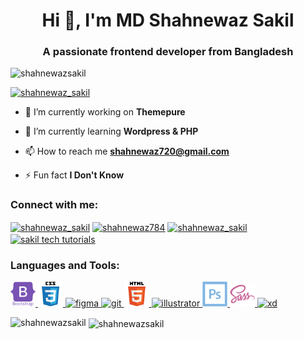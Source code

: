 <h1 align="center">Hi 👋, I'm MD Shahnewaz Sakil</h1>
<h3 align="center">A passionate frontend developer from Bangladesh</h3>

<p align="left"> <img src="https://komarev.com/ghpvc/?username=shahnewazsakil&label=Profile%20views&color=0e75b6&style=flat" alt="shahnewazsakil" /> </p>

<p align="left"> <a href="https://twitter.com/shahnewaz_sakil" target="blank"><img src="https://img.shields.io/twitter/follow/shahnewaz_sakil?logo=twitter&style=for-the-badge" alt="shahnewaz_sakil" /></a> </p>

- 🔭 I’m currently working on **Themepure**

- 🌱 I’m currently learning **Wordpress & PHP**

- 📫 How to reach me **shahnewaz720@gmail.com**

- ⚡ Fun fact **I Don't Know**

<h3 align="left">Connect with me:</h3>
<p align="left">
<a href="https://twitter.com/shahnewaz_sakil" target="blank"><img align="center" src="https://raw.githubusercontent.com/rahuldkjain/github-profile-readme-generator/master/src/images/icons/Social/twitter.svg" alt="shahnewaz_sakil" height="30" width="40" /></a>
<a href="https://fb.com/shahnewaz784" target="blank"><img align="center" src="https://raw.githubusercontent.com/rahuldkjain/github-profile-readme-generator/master/src/images/icons/Social/facebook.svg" alt="shahnewaz784" height="30" width="40" /></a>
<a href="https://instagram.com/shahnewaz_sakil" target="blank"><img align="center" src="https://raw.githubusercontent.com/rahuldkjain/github-profile-readme-generator/master/src/images/icons/Social/instagram.svg" alt="shahnewaz_sakil" height="30" width="40" /></a>
<a href="https://www.youtube.com/c/sakil tech tutorials" target="blank"><img align="center" src="https://raw.githubusercontent.com/rahuldkjain/github-profile-readme-generator/master/src/images/icons/Social/youtube.svg" alt="sakil tech tutorials" height="30" width="40" /></a>
</p>

<h3 align="left">Languages and Tools:</h3>
<p align="left"> <a href="https://getbootstrap.com" target="_blank" rel="noreferrer"> <img src="https://raw.githubusercontent.com/devicons/devicon/master/icons/bootstrap/bootstrap-plain-wordmark.svg" alt="bootstrap" width="40" height="40"/> </a> <a href="https://www.w3schools.com/css/" target="_blank" rel="noreferrer"> <img src="https://raw.githubusercontent.com/devicons/devicon/master/icons/css3/css3-original-wordmark.svg" alt="css3" width="40" height="40"/> </a> <a href="https://www.figma.com/" target="_blank" rel="noreferrer"> <img src="https://www.vectorlogo.zone/logos/figma/figma-icon.svg" alt="figma" width="40" height="40"/> </a> <a href="https://git-scm.com/" target="_blank" rel="noreferrer"> <img src="https://www.vectorlogo.zone/logos/git-scm/git-scm-icon.svg" alt="git" width="40" height="40"/> </a> <a href="https://www.w3.org/html/" target="_blank" rel="noreferrer"> <img src="https://raw.githubusercontent.com/devicons/devicon/master/icons/html5/html5-original-wordmark.svg" alt="html5" width="40" height="40"/> </a> <a href="https://www.adobe.com/in/products/illustrator.html" target="_blank" rel="noreferrer"> <img src="https://www.vectorlogo.zone/logos/adobe_illustrator/adobe_illustrator-icon.svg" alt="illustrator" width="40" height="40"/> </a> <a href="https://www.photoshop.com/en" target="_blank" rel="noreferrer"> <img src="https://raw.githubusercontent.com/devicons/devicon/master/icons/photoshop/photoshop-line.svg" alt="photoshop" width="40" height="40"/> </a> <a href="https://sass-lang.com" target="_blank" rel="noreferrer"> <img src="https://raw.githubusercontent.com/devicons/devicon/master/icons/sass/sass-original.svg" alt="sass" width="40" height="40"/> </a> <a href="https://www.adobe.com/products/xd.html" target="_blank" rel="noreferrer"> <img src="https://cdn.worldvectorlogo.com/logos/adobe-xd.svg" alt="xd" width="40" height="40"/> </a> </p>

<p><img align="left" src="https://github-readme-stats.vercel.app/api/top-langs?username=shahnewazsakil&show_icons=true&locale=en&layout=compact" alt="shahnewazsakil" /></p>

<p>&nbsp;<img align="center" src="https://github-readme-stats.vercel.app/api?username=shahnewazsakil&show_icons=true&locale=en" alt="shahnewazsakil" /></p>

